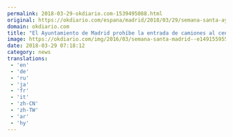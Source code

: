 ```yaml
---
permalink: 2018-03-29-okdiario.com-1539495088.html
original: https://okdiario.com/espana/madrid/2018/03/29/semana-santa-ayuntamiento-madrid-prohibe-entrada-camiones-centro-horario-procesiones-2040629
domain: okdiario.com
title: "El Ayuntamiento de Madrid prohíbe la entrada de camiones al centro en horario de procesiones"
image: https://okdiario.com/img/2016/03/semana-santa-madrid--e1491559559991.jpg
date: 2018-03-29 07:18:12
category: news
translations: 
 - 'en'
 - 'de'
 - 'ru'
 - 'ja'
 - 'fr'
 - 'it'
 - 'zh-CN'
 - 'zh-TW'
 - 'ar'
 - 'hy'
---
```


